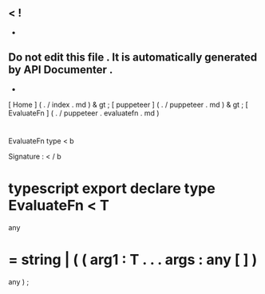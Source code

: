 <
!
-
-
Do
not
edit
this
file
.
It
is
automatically
generated
by
API
Documenter
.
-
-
>
[
Home
]
(
.
/
index
.
md
)
&
gt
;
[
puppeteer
]
(
.
/
puppeteer
.
md
)
&
gt
;
[
EvaluateFn
]
(
.
/
puppeteer
.
evaluatefn
.
md
)
#
#
EvaluateFn
type
<
b
>
Signature
:
<
/
b
>
typescript
export
declare
type
EvaluateFn
<
T
=
any
>
=
string
|
(
(
arg1
:
T
.
.
.
args
:
any
[
]
)
=
>
any
)
;
